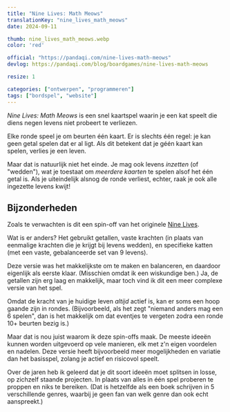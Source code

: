 ```yaml
---
title: "Nine Lives: Math Meows"
translationKey: "nine_lives_math_meows"
date: 2024-09-11

thumb: nine_lives_math_meows.webp
color: 'red'

official: "https://pandaqi.com/nine-lives-math-meows"
devlog: https://pandaqi.com/blog/boardgames/nine-lives-math-meows

resize: 1

categories: ["ontwerpen", "programmeren"]
tags: ["bordspel", "website"]
---
```


_Nine Lives: Math Meows_ is een snel kaartspel waarin je een kat speelt die diens negen levens niet probeert te verliezen.

Elke ronde speel je om beurten één kaart. Er is slechts één regel: je kan geen getal spelen dat er al ligt. Als dit betekent dat je géén kaart kan spelen, verlies je een leven.

Maar dat is natuurlijk niet het einde. Je mag ook levens _inzetten_ (of "wedden"), wat je toestaat om _meerdere kaarten_ te spelen alsof het één getal is. Als je uiteindelijk alsnog de ronde verliest, echter, raak je ook alle ingezette levens kwijt!


## Bijzonderheden

Zoals te verwachten is dit een spin-off van het originele [Nine Lives](/nl/ontwerpen/bordspel/nine-lives).

Wat is er anders? Het gebruikt getallen, vaste krachten (in plaats van eenmalige krachten die je krijgt bij levens wedden), en specifieke katten (met een vaste, gebalanceerde set van 9 levens).

Deze versie was het makkelijkste om te maken en balanceren, en daardoor eigenlijk als eerste klaar. (Misschien omdat ik een wiskundige ben.) Ja, de getallen zijn erg laag en makkelijk, maar toch vind ik dit een meer complexe versie van het spel.

Omdat de kracht van je huidige leven _altijd_ actief is, kan er soms een hoop gaande zijn in rondes. (Bijvoorbeeld, als het zegt "niemand anders mag een 6 spelen", dan is het makkelijk om dat eventjes te vergeten zodra een ronde 10+ beurten bezig is.)

Maar dat is nou juist waarom ik deze spin-offs maak. De meeste ideeën kunnen worden uitgevoerd op vele manieren, elk met z'n eigen voordelen en nadelen. Deze versie heeft bijvoorbeeld meer mogelijkheden en variatie dan het basisspel, zolang je actief en risicovol speelt.

Over de jaren heb ik geleerd dat je dit soort ideeën moet splitsen in losse, op zichzelf staande projecten. In plaats van alles in één spel proberen te proppen en niks te bereiken. (Dat is hetzelfde als een boek schrijven in 5 verschillende genres, waarbij je geen fan van welk genre dan ook echt aanspreekt.)